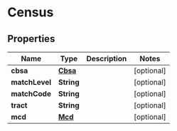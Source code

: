 
# Census

## Properties
Name | Type | Description | Notes
------------ | ------------- | ------------- | -------------
**cbsa** | [**Cbsa**](Cbsa.md) |  |  [optional]
**matchLevel** | **String** |  |  [optional]
**matchCode** | **String** |  |  [optional]
**tract** | **String** |  |  [optional]
**mcd** | [**Mcd**](Mcd.md) |  |  [optional]



